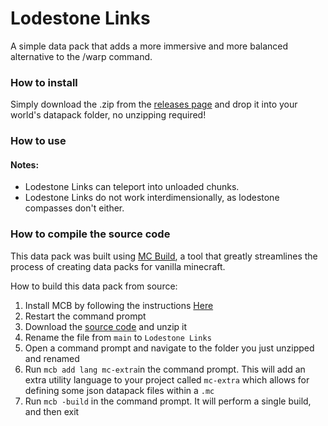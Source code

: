 # Lodestone Links
A simple data pack that adds a more immersive and more balanced alternative to the /warp command.
### How to install
Simply download the .zip from the [releases page](https://github.com/SnaveSutit/datapack-lodestone-links/releases/) and drop it into your world's datapack folder, no unzipping required!
### How to use

#### Notes:
- Lodestone Links can teleport into unloaded chunks.
- Lodestone Links do not work interdimensionally, as lodestone compasses don't either.

### How to compile the source code
This data pack was built using [MC Build](https://github.com/mc-build/mc-build), a tool that greatly streamlines the process of creating data packs for vanilla minecraft.

How to build this data pack from source:
1. Install MCB by following the instructions [Here](https://mcbuild.dev/docs/lang-mc/Getting-Started/#installing-mc-build)
2. Restart the command prompt
3. Download the [source code](https://github.com/SnaveSutit/datapack-lodestone-links/archive/main.zip) and unzip it
4. Rename the file from `main` to `Lodestone Links`
5. Open a command prompt and navigate to the folder you just unzipped and renamed
6. Run `mcb add lang mc-extra`in the command prompt. This will add an extra utility language to your project called `mc-extra` which allows for defining some json datapack files within a `.mc`
7. Run `mcb -build` in the command prompt. It will perform a single build, and then exit
